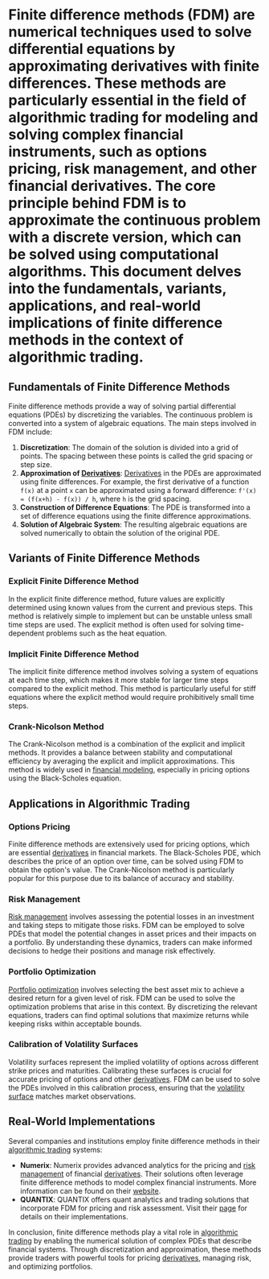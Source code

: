 # Finite difference methods (FDM) are numerical techniques used to solve differential equations by approximating derivatives with finite differences. These methods are particularly essential in the field of algorithmic trading for modeling and solving complex financial instruments, such as options pricing, risk management, and other financial derivatives. The core principle behind FDM is to approximate the continuous problem with a discrete version, which can be solved using computational algorithms. This document delves into the fundamentals, variants, applications, and real-world implications of finite difference methods in the context of algorithmic trading.

## Fundamentals of Finite Difference Methods

Finite difference methods provide a way of solving partial differential equations (PDEs) by discretizing the variables. The continuous problem is converted into a system of algebraic equations. The main steps involved in FDM include:

1. **Discretization**: The domain of the solution is divided into a grid of points. The spacing between these points is called the grid spacing or step size.
2. **Approximation of [Derivatives](../d/derivatives.md)**: [Derivatives](../d/derivatives.md) in the PDEs are approximated using finite differences. For example, the first derivative of a function `f(x)` at a point `x` can be approximated using a forward difference: `f'(x) ≈ (f(x+h) - f(x)) / h`, where `h` is the grid spacing.
3. **Construction of Difference Equations**: The PDE is transformed into a set of difference equations using the finite difference approximations.
4. **Solution of Algebraic System**: The resulting algebraic equations are solved numerically to obtain the solution of the original PDE.

## Variants of Finite Difference Methods

### Explicit Finite Difference Method

In the explicit finite difference method, future values are explicitly determined using known values from the current and previous steps. This method is relatively simple to implement but can be unstable unless small time steps are used. The explicit method is often used for solving time-dependent problems such as the heat equation.

### Implicit Finite Difference Method

The implicit finite difference method involves solving a system of equations at each time step, which makes it more stable for larger time steps compared to the explicit method. This method is particularly useful for stiff equations where the explicit method would require prohibitively small time steps.

### Crank-Nicolson Method

The Crank-Nicolson method is a combination of the explicit and implicit methods. It provides a balance between stability and computational efficiency by averaging the explicit and implicit approximations. This method is widely used in [financial modeling](../f/financial_modeling.md), especially in pricing options using the Black-Scholes equation.

## Applications in Algorithmic Trading

### Options Pricing

Finite difference methods are extensively used for pricing options, which are essential [derivatives](../d/derivatives.md) in financial markets. The Black-Scholes PDE, which describes the price of an option over time, can be solved using FDM to obtain the option's value. The Crank-Nicolson method is particularly popular for this purpose due to its balance of accuracy and stability.

### Risk Management

[Risk management](../r/risk_management.md) involves assessing the potential losses in an investment and taking steps to mitigate those risks. FDM can be employed to solve PDEs that model the potential changes in asset prices and their impacts on a portfolio. By understanding these dynamics, traders can make informed decisions to hedge their positions and manage risk effectively.

### Portfolio Optimization

[Portfolio optimization](../p/portfolio_optimization.md) involves selecting the best asset mix to achieve a desired return for a given level of risk. FDM can be used to solve the optimization problems that arise in this context. By discretizing the relevant equations, traders can find optimal solutions that maximize returns while keeping risks within acceptable bounds.

### Calibration of Volatility Surfaces

Volatility surfaces represent the implied volatility of options across different strike prices and maturities. Calibrating these surfaces is crucial for accurate pricing of options and other [derivatives](../d/derivatives.md). FDM can be used to solve the PDEs involved in this calibration process, ensuring that the [volatility surface](../v/volatility_surface.md) matches market observations.

## Real-World Implementations

Several companies and institutions employ finite difference methods in their [algorithmic trading](../a/algorithmic_trading.md) systems:

- **Numerix**: Numerix provides advanced analytics for the pricing and [risk management](../r/risk_management.md) of financial [derivatives](../d/derivatives.md). Their solutions often leverage finite difference methods to model complex financial instruments. More information can be found on their [website](https://www.numerix.com/).
- **QUANTIX**: QUANTIX offers quant analytics and trading solutions that incorporate FDM for pricing and risk assessment. Visit their [page](https://www.quantix.com/) for details on their implementations.

In conclusion, finite difference methods play a vital role in [algorithmic trading](../a/algorithmic_trading.md) by enabling the numerical solution of complex PDEs that describe financial systems. Through discretization and approximation, these methods provide traders with powerful tools for pricing [derivatives](../d/derivatives.md), managing risk, and optimizing portfolios.
